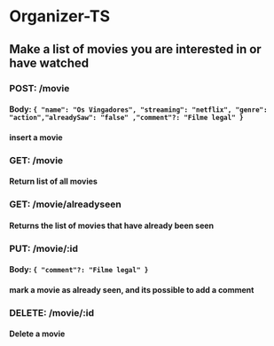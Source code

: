 # Organizer-TS
## Make a list of movies you are interested in or have watched

### POST: /movie
#### Body: ```{ "name": "Os Vingadores", "streaming": "netflix", "genre": "action","alreadySaw": "false" ,"comment"?: "Filme legal" } ```
#### insert a movie

### GET: /movie
#### Return list of all movies

### GET: /movie/alreadyseen
#### Returns the list of movies that have already been seen

### PUT: /movie/:id
#### Body: ```{ "comment"?: "Filme legal" } ```
#### mark a movie as already seen, and its possible to add a comment

### DELETE: /movie/:id
#### Delete a movie
